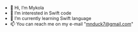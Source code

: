 - 👋 Hi, I’m Mykola
- 👀 I’m interested in Swift code
- 🌱 I’m currently learning Swift language
- 📫 You can reach me on my e-mail "mnduck7@gmail.com"

<!---
McDuckson/McDuckson is a ✨ special ✨ repository because its `README.md` (this file) appears on your GitHub profile.
You can click the Preview link to take a look at your changes.
--->
